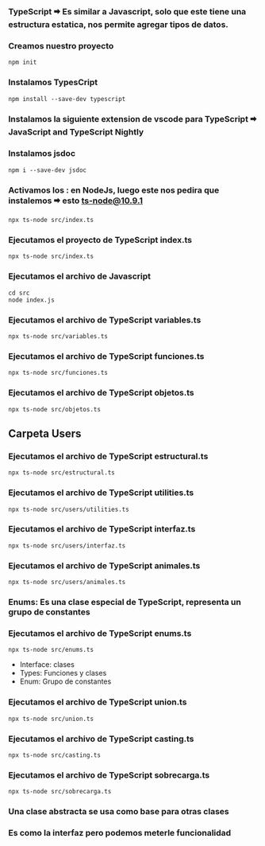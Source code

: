 ### TypeScript 🠮 Es similar a Javascript, solo que este tiene una estructura estatica, nos permite agregar tipos de datos.

### Creamos nuestro proyecto
    npm init

### Instalamos TypesCript
    npm install --save-dev typescript

### Instalamos la siguiente extension de vscode para TypeScript 🠮 JavaScript and TypeScript Nightly

### Instalamos jsdoc
    npm i --save-dev jsdoc

### Activamos los : en NodeJs, luego este nos pedira que instalemos 🠮 esto ts-node@10.9.1
    npx ts-node src/index.ts

### Ejecutamos el proyecto de TypeScript index.ts
    npx ts-node src/index.ts

### Ejecutamos el archivo de Javascript
    cd src
    node index.js

### Ejecutamos el archivo de TypeScript variables.ts
    npx ts-node src/variables.ts

### Ejecutamos el archivo de TypeScript funciones.ts
    npx ts-node src/funciones.ts

### Ejecutamos el archivo de TypeScript objetos.ts
    npx ts-node src/objetos.ts


## Carpeta Users

### Ejecutamos el archivo de TypeScript estructural.ts
    npx ts-node src/estructural.ts

### Ejecutamos el archivo de TypeScript utilities.ts
    npx ts-node src/users/utilities.ts

### Ejecutamos el archivo de TypeScript interfaz.ts
    npx ts-node src/users/interfaz.ts

### Ejecutamos el archivo de TypeScript animales.ts
    npx ts-node src/users/animales.ts

### Enums: Es una clase especial de TypeScript, representa un grupo de constantes

### Ejecutamos el archivo de TypeScript enums.ts
    npx ts-node src/enums.ts

- Interface: clases
- Types: Funciones y clases
- Enum: Grupo de constantes 

### Ejecutamos el archivo de TypeScript union.ts
    npx ts-node src/union.ts

### Ejecutamos el archivo de TypeScript casting.ts
    npx ts-node src/casting.ts

### Ejecutamos el archivo de TypeScript sobrecarga.ts
    npx ts-node src/sobrecarga.ts

### Una clase abstracta se usa como base para otras clases
### Es como la interfaz pero podemos meterle funcionalidad

